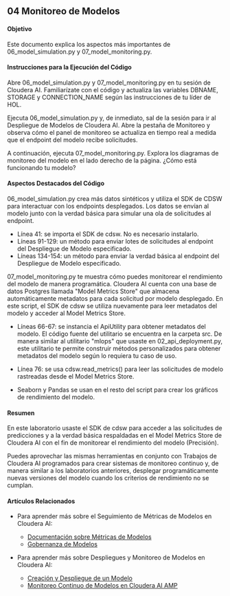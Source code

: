 ## 04 Monitoreo de Modelos

#### Objetivo

Este documento explica los aspectos más importantes de 06_model_simulation.py y 07_model_monitoring.py.

#### Instrucciones para la Ejecución del Código

Abre 06_model_simulation.py y 07_model_monitoring.py en tu sesión de Cloudera AI. Familiarízate con el código y actualiza las variables DBNAME, STORAGE y CONNECTION_NAME según las instrucciones de tu líder de HOL.

Ejecuta 06_model_simulation.py y, de inmediato, sal de la sesión para ir al Despliegue de Modelos de Cloudera AI. Abre la pestaña de Monitoreo y observa cómo el panel de monitoreo se actualiza en tiempo real a medida que el endpoint del modelo recibe solicitudes.

A continuación, ejecuta 07_model_monitoring.py. Explora los diagramas de monitoreo del modelo en el lado derecho de la página. ¿Cómo está funcionando tu modelo?

#### Aspectos Destacados del Código

06_model_simulation.py crea más datos sintéticos y utiliza el SDK de CDSW para interactuar con los endpoints desplegados. Los datos se envían al modelo junto con la verdad básica para simular una ola de solicitudes al endpoint.

* Línea 41: se importa el SDK de cdsw. No es necesario instalarlo.
* Líneas 91-129: un método para enviar lotes de solicitudes al endpoint del Despliegue de Modelo especificado.
* Líneas 134-154: un método para enviar la verdad básica al endpoint del Despliegue de Modelo especificado.

07_model_monitoring.py te muestra cómo puedes monitorear el rendimiento del modelo de manera programática. Cloudera AI cuenta con una base de datos Postgres llamada "Model Metrics Store" que almacena automáticamente metadatos para cada solicitud por modelo desplegado. En este script, el SDK de cdsw se utiliza nuevamente para leer metadatos del modelo y acceder al Model Metrics Store.

* Líneas 66-67: se instancia el ApiUtility para obtener metadatos del modelo. El código fuente del utilitario se encuentra en la carpeta src. De manera similar al utilitario "mlops" que usaste en 02_api_deployment.py, este utilitario te permite construir métodos personalizados para obtener metadatos del modelo según lo requiera tu caso de uso.

* Línea 76: se usa cdsw.read_metrics() para leer las solicitudes de modelo rastreadas desde el Model Metrics Store.

* Seaborn y Pandas se usan en el resto del script para crear los gráficos de rendimiento del modelo.

#### Resumen

En este laboratorio usaste el SDK de cdsw para acceder a las solicitudes de predicciones y a la verdad básica respaldadas en el Model Metrics Store de Cloudera AI con el fin de monitorear el rendimiento del modelo (Precisión).

Puedes aprovechar las mismas herramientas en conjunto con Trabajos de Cloudera AI programados para crear sistemas de monitoreo continuo y, de manera similar a los laboratorios anteriores, desplegar programáticamente nuevas versiones del modelo cuando los criterios de rendimiento no se cumplan.

#### Artículos Relacionados

* Para aprender más sobre el Seguimiento de Métricas de Modelos en Cloudera AI:
  * [Documentación sobre Métricas de Modelos](https://docs.cloudera.com/machine-learning/cloud/model-metrics/topics/ml-enabling-model-metrics.html)
  * [Gobernanza de Modelos](https://docs.cloudera.com/machine-learning/cloud/model-governance/topics/ml-enabling-model-governance.html)

* Para aprender más sobre Despliegues y Monitoreo de Modelos en Cloudera AI:
  * [Creación y Despliegue de un Modelo](https://docs.cloudera.com/machine-learning/cloud/models/topics/ml-creating-and-deploying-a-model.html)
  * [Monitoreo Continuo de Modelos en Cloudera AI AMP](https://github.com/cloudera/CML_AMP_Continuous_Model_Monitoring)
